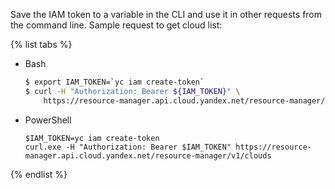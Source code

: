 Save the IAM token to a variable in the CLI and use it in other requests from the command line. Sample request to get cloud list:

{% list tabs %}

- Bash

  ```bash
  $ export IAM_TOKEN=`yc iam create-token`
  $ curl -H "Authorization: Bearer ${IAM_TOKEN}" \
      https://resource-manager.api.cloud.yandex.net/resource-manager/v1/clouds
  ```

- PowerShell

  ```
  $IAM_TOKEN=yc iam create-token
  curl.exe -H "Authorization: Bearer $IAM_TOKEN" https://resource-manager.api.cloud.yandex.net/resource-manager/v1/clouds
  ```

{% endlist %}

